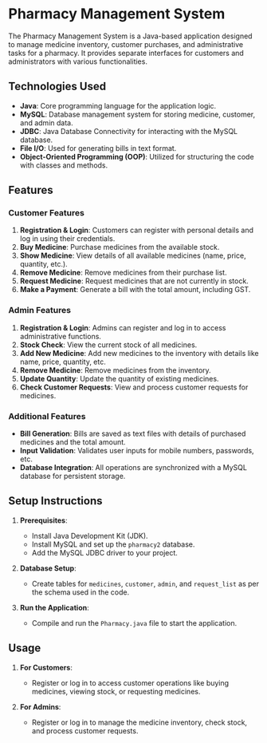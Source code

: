 # Pharmacy Management System

The Pharmacy Management System is a Java-based application designed to manage medicine inventory, customer purchases, and administrative tasks for a pharmacy. It provides separate interfaces for customers and administrators with various functionalities.

## Technologies Used

- **Java**: Core programming language for the application logic.
- **MySQL**: Database management system for storing medicine, customer, and admin data.
- **JDBC**: Java Database Connectivity for interacting with the MySQL database.
- **File I/O**: Used for generating bills in text format.
- **Object-Oriented Programming (OOP)**: Utilized for structuring the code with classes and methods.

## Features

### Customer Features
1. **Registration & Login**: Customers can register with personal details and log in using their credentials.
2. **Buy Medicine**: Purchase medicines from the available stock.
3. **Show Medicine**: View details of all available medicines (name, price, quantity, etc.).
4. **Remove Medicine**: Remove medicines from their purchase list.
5. **Request Medicine**: Request medicines that are not currently in stock.
6. **Make a Payment**: Generate a bill with the total amount, including GST.

### Admin Features
1. **Registration & Login**: Admins can register and log in to access administrative functions.
2. **Stock Check**: View the current stock of all medicines.
3. **Add New Medicine**: Add new medicines to the inventory with details like name, price, quantity, etc.
4. **Remove Medicine**: Remove medicines from the inventory.
5. **Update Quantity**: Update the quantity of existing medicines.
6. **Check Customer Requests**: View and process customer requests for medicines.

### Additional Features
- **Bill Generation**: Bills are saved as text files with details of purchased medicines and the total amount.
- **Input Validation**: Validates user inputs for mobile numbers, passwords, etc.
- **Database Integration**: All operations are synchronized with a MySQL database for persistent storage.

## Setup Instructions

1. **Prerequisites**:
   - Install Java Development Kit (JDK).
   - Install MySQL and set up the `pharmacy2` database.
   - Add the MySQL JDBC driver to your project.

2. **Database Setup**:
   - Create tables for `medicines`, `customer`, `admin`, and `request_list` as per the schema used in the code.

3. **Run the Application**:
   - Compile and run the `Pharmacy.java` file to start the application.

## Usage

1. **For Customers**:
   - Register or log in to access customer operations like buying medicines, viewing stock, or requesting medicines.

2. **For Admins**:
   - Register or log in to manage the medicine inventory, check stock, and process customer requests.
